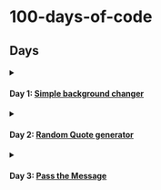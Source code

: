 # 100-days-of-code

## Days

<details>
    <summary>
        <h4>Day 1:
            <a href="day1">Simple background changer</a>
        </h4>
    </summary>

> Made a simple website with HTML, CSS and vanilla JavaScript to change background color to whatever color is selected from the color picker.
</details>
<details>
    <summary>
        <h4>Day 2:
            <a href="day2">Random Quote generator</a>
        </h4>
    </summary>

> Made a simple website with HTML, CSS and vanilla JavaScript to display a random quote from an array of quotes when the button is clicked.
</details>
<details>
    <summary>
        <h4>Day 3:
            <a href="day2">Pass the Message</a>
        </h4>
    </summary>

> Made a simple website with HTML, CSS and vanilla JavaScript to send an inputted message when the button is clicked.
</details>
